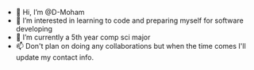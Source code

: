 - 👋 Hi, I’m @D-Moham
- 👀 I’m interested in learning to code and preparing myself for software developing
- 🌱 I’m currently a 5th year comp sci major
- 📫 Don't plan on doing any collaborations but when the time comes I'll update my contact info.

<!---
D-Moham/D-Moham is a ✨ special ✨ repository because its `README.md` (this file) appears on your GitHub profile.
You can click the Preview link to take a look at your changes.
--->
